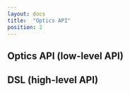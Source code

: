```yaml
---
layout: docs
title:  "Optics API"
position: 2
---
```


## Optics API (low-level API)



## DSL (high-level API)
 